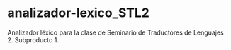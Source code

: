 # analizador-lexico_STL2
Analizador léxico para la clase de Seminario de Traductores de Lenguajes 2. Subproducto 1.
